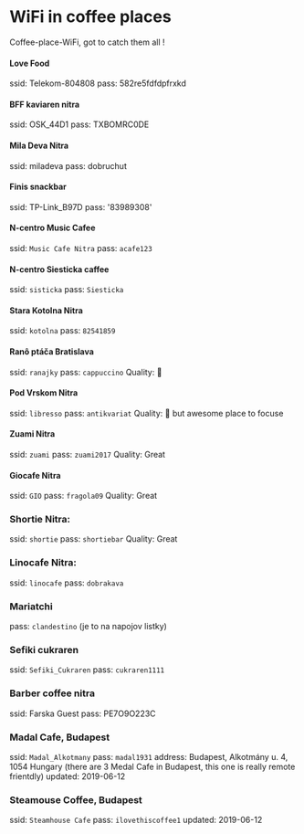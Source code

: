 # WiFi in coffee places

Coffee-place-WiFi, got to catch them all !


#### Love Food

ssid:  Telekom-804808
pass:  582re5fdfdpfrxkd

#### BFF kaviaren nitra

ssid: OSK_44D1
pass: TXBOMRC0DE

#### Mila Deva Nitra

ssid: miladeva
pass: dobruchut


#### Finis snackbar

ssid: TP-Link_B97D
pass: '83989308'

#### N-centro Music Cafee

ssid: `Music Cafe Nitra`
pass: `acafe123`

#### N-centro Siesticka caffee

ssid: `sisticka`
pass: `Siesticka`

#### Stara Kotolna Nitra

ssid: `kotolna`
pass: `82541859`


#### Ranô ptáča Bratislava

ssid: `ranajky`
pass: `cappuccino`
Quality: :poop:

#### Pod Vrskom Nitra

ssid: `libresso`
pass: `antikvariat`
Quality: :poop: but awesome place to focuse

#### Zuami Nitra

ssid: `zuami`
pass: `zuami2017`
Quality: Great

#### Giocafe Nitra

ssid: `GIO`
pass: `fragola09`
Quality: Great

### Shortie Nitra:

ssid: `shortie`
pass: `shortiebar`
Quality: Great

### Linocafe Nitra:

ssid: `linocafe`
pass: `dobrakava`

### Mariatchi

pass: `clandestino` (je to na napojov listky)

### Sefiki cukraren

ssid: `Sefiki_Cukraren`
pass: `cukraren1111`


### Barber coffee nitra

ssid: Farska Guest
pass: PE7O9O223C


### Madal Cafe, Budapest

ssid: `Madal_Alkotmany`
pass: `madal1931`
address: Budapest, Alkotmány u. 4, 1054 Hungary (there are 3 Medal Cafe in Budapest, this one is really remote frientdly)
updated: 2019-06-12

### Steamouse Coffee, Budapest

ssid: `Steamhouse Cafe`
pass: `ilovethiscoffee1`
updated: 2019-06-12

